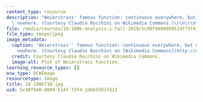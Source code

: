 ```yaml
---
content_type: resource
description: "Weierstrass' famous function: continuous everywhere, but differentiable\
  \ nowhere. (Courtesy Claudio Rocchini on Wikimedia Commons.)\r\n\r\n"
file: /media/courses/18-100b-analysis-i-fall-2010/5c88f9408009514f73f41d6b5d91fd13_18-100bf10.jpg
file_type: image/jpeg
image_metadata:
  caption: 'Weierstrass'' famous function: continuous everywhere, but differentiable
    nowhere. (Courtesy Claudio Rocchini on [Wikimedia Commons](http://commons.wikimedia.org/wiki/File:Weierstrass_function.gif).)'
  credit: Courtesy Claudio Rocchini on Wikimedia Commons.
  image-alt: Plot of Weierstrass Function.
learning_resource_types: []
ocw_type: OCWImage
resourcetype: Image
title: 18-100bf10.jpg
uid: 5c88f940-8009-514f-73f4-1d6b5d91fd13
---
```

